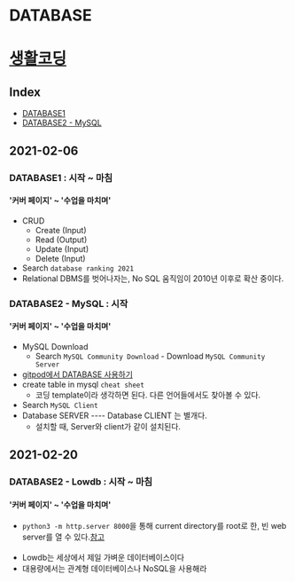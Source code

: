 # DATABASE

# [생활코딩](https://opentutorials.org/course/3160)

## Index
* [DATABASE1]()
* [DATABASE2 - MySQL]()

## 2021-02-06
### DATABASE1 : 시작 ~ 마침
#### '커버 페이지' ~ '수업을 마치며'
* CRUD
    - Create (Input)
    - Read (Output)
    - Update (Input)
    - Delete (Input)
* Search `database ranking 2021`
* Relational DBMS를 벗어나자는, No SQL 움직임이 2010년 이후로 확산 중이다.

### DATABASE2 - MySQL : 시작
#### '커버 페이지' ~ '수업을 마치며'
* MySQL Download
    - Search `MySQL Community Download` - Download `MySQL Community Server`
* [gitpod에서 DATABASE 사용하기](https://www.gitpod.io/blog/gitpodify/#mysql)
* create table in mysql `cheat sheet`
    - 코딩 template이라 생각하면 된다. 다른 언어들에서도 찾아볼 수 있다.
* Search `MySQL Client`
* Database SERVER ---- Database CLIENT 는 별개다.
    - 설치할 때, Server와 client가 같이 설치된다.

## 2021-02-20
### DATABASE2 - Lowdb : 시작 ~ 마침
#### '커버 페이지' ~ '수업을 마치며'
* `python3 -m http.server 8000`을 통해 current directory를 root로 한, 빈 web server를 열 수 있다.[참고](https://stackoverflow.com/questions/15328623/simple-file-server-to-serve-current-directory)<br><br>
* Lowdb는 세상에서 제일 가벼운 데이터베이스이다
* 대용량에서는 관계형 데이터베이스나 NoSQL을 사용해라